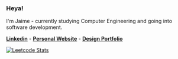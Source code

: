 ### Heya!
I'm Jaime - currently studying Computer Engineering and going into software development.

**[Linkedin](https://www.linkedin.com/in/jaime-garcia-jr)** - **[Personal Website](https://jaimegarjr.github.io/)** - **[Design Portfolio](https://dribbble.com/jaimegarciajr)**

[![Leetcode Stats](https://leetcard.jacoblin.cool/jaimegarjr?theme=nord&font=Roboto%20Mono&ext=activity)](https://leetcode.com/jaimegarjr/)
